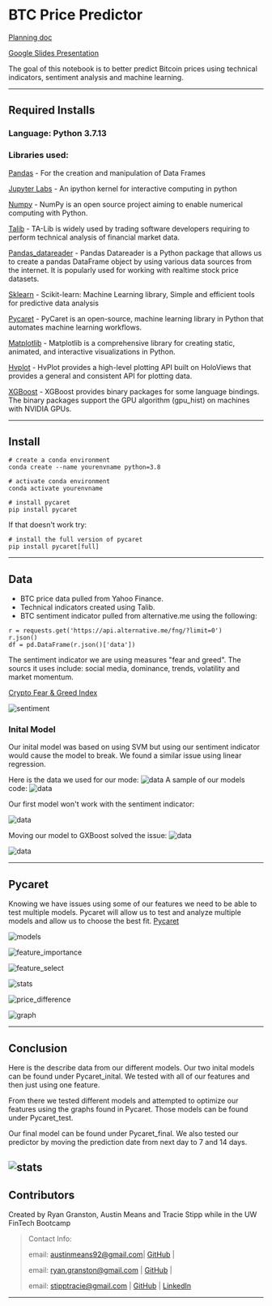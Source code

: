 # BTC Price Predictor

[Planning doc](https://github.com/stipptracie/BTC_Price_Predictor/blob/main/ProjectOutline.md)

[Google Slides Presentation](https://docs.google.com/presentation/d/1HGoxUIvRFVSQXJkmUEHEMvzjjBAcIP2ZBC31PUGa6yc/edit#slide=id.p)

The goal of this notebook is to better predict Bitcoin prices using technical indicators, sentiment analysis and machine learning.


---

## Required Installs

### Language: Python 3.7.13

### Libraries used:

[Pandas](https://pandas.pydata.org/pandas-docs/stable/index.html) - For the creation and manipulation of Data Frames

[Jupyter Labs](https://jupyter.org/) - An ipython kernel for interactive computing in python

[Numpy](https://numpy.org/) - NumPy is an open source project aiming to enable numerical computing with Python.

[Talib](https://ta-lib.org/) - TA-Lib is widely used by trading software developers requiring to perform technical analysis of financial market data.

[Pandas_datareader](https://pypi.org/project/pandas-datareader/) - Pandas Datareader is a Python package that allows us to create a pandas DataFrame object by using various data sources from the internet. It is popularly used for working with realtime stock price datasets.

[Sklearn](https://scikit-learn.org/stable/index.html) - Scikit-learn: Machine Learning library, Simple and efficient tools for predictive data analysis

[Pycaret](https://pycaret.org/) - PyCaret is an open-source, machine learning library in Python that automates machine learning workflows.

[Matplotlib](https://matplotlib.org/) - Matplotlib is a comprehensive library for creating static, animated, and interactive visualizations in Python. 

[Hvplot](https://hvplot.holoviz.org/) - HvPlot provides a high-level plotting API built on HoloViews that provides a general and consistent API for plotting data.

[XGBoost](https://xgboost.readthedocs.io/en/stable/install.html) - XGBoost provides binary packages for some language bindings. The binary packages support the GPU algorithm (gpu_hist) on machines with NVIDIA GPUs.

---

## Install
```
# create a conda environment
conda create --name yourenvname python=3.8

# activate conda environment
conda activate yourenvname

# install pycaret
pip install pycaret

```
If that doesn't work try:
```
# install the full version of pycaret
pip install pycaret[full]
```

---

## Data
- BTC price data pulled from Yahoo Finance. 
- Technical indicators created using Talib. 
- BTC sentiment indicator pulled from alternative.me using the following:

```
r = requests.get('https://api.alternative.me/fng/?limit=0')
r.json()
df = pd.DataFrame(r.json()['data'])
```
The sentiment indicator we are using measures "fear and greed".  The sourcs it uses include: social media, dominance, trends, volatility and market momentum.

[Crypto Fear & Greed Index](https://alternative.me/crypto/fear-and-greed-index/)

![sentiment](Images/Sentiment/sentiment.PNG)

### Inital Model
Our inital model was based on using SVM but using our sentiment indicator would cause the model to break.  We found a similar issue using linear regression.

Here is the data we used for our mode:
![data](Images/SVM_inital/svm_data.PNG)
A sample of our models code:
![data](Images/SVM_inital/svm_code.PNG)

Our first model won't work with the sentiment indicator:

![data](Images/SVM_inital/SVM_broke.png)

Moving our model to GXBoost solved the issue:
![data](Images/GXBoost_inital/xgb_graph.png)

![data](Images/GXBoost_inital/xgbt_class_rep.png)

---
## Pycaret
Knowing we have issues using some of our features we need to be able to test multiple models. Pycaret will allow us to test and analyze multiple models and allow us to choose the best fit.
[Pycaret](https://pycaret.org/)

![models](Images/Pycaret_final_optimized/feature_optimizer.png)

![feature_importance](Images/Pycaret_final_optimized/Feature_importance.png)

![feature_select](Images/Pycaret_final_optimized/Bay_featureselect.png)

![stats](Images/Pycaret_final_optimized/Bay_stat.png)

![price_difference](Images/Pycaret_final_optimized/bay_price_predict.png)

![graph](Images/Pycaret_final_optimized/Bay_dollarvalues.png)

---
## Conclusion
Here is the describe data from our different models.  Our two inital models can be found under Pycaret_inital.  We tested with all of our features and then just using one feature.

From there we tested different models and attempted to optimize our features using the graphs found in Pycaret.  Those models can be found under Pycaret_test.

Our final model can be found under Pycaret_final. We also tested our predictor by moving the prediction date from next day to 7 and 14 days. 

![stats](Images/Describe_data/describe_data.PNG)
---
## Contributors

Created by Ryan Granston, Austin Means and Tracie Stipp while in the UW FinTech Bootcamp
> Contact Info:
>
> email: austinmeans92@gmail.com|
> [GitHub](https://github.com/aimeans) |
>
> email: ryan.granston@gmail.com |
> [GitHub](https://github.com/RGranston) |
>
> email: stipptracie@gmail.com |
> [GitHub](https://github.com/stipptracie) |
> [LinkedIn](https://www.linkedin.com/in/tracie-stipp-0719691b/)
>

---

